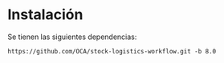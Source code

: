 Instalación
===========
Se tienen las siguientes dependencias:
```
https://github.com/OCA/stock-logistics-workflow.git -b 8.0
```
